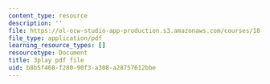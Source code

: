 ```yaml
---
content_type: resource
description: ''
file: https://ol-ocw-studio-app-production.s3.amazonaws.com/courses/18-065-matrix-methods-in-data-analysis-signal-processing-and-machine-learning-spring-2018/b8b5f468f28090f3a308a28757612bbe_YiqIkSHSmyc.pdf
file_type: application/pdf
learning_resource_types: []
resourcetype: Document
title: 3play pdf file
uid: b8b5f468-f280-90f3-a308-a28757612bbe
---
```

